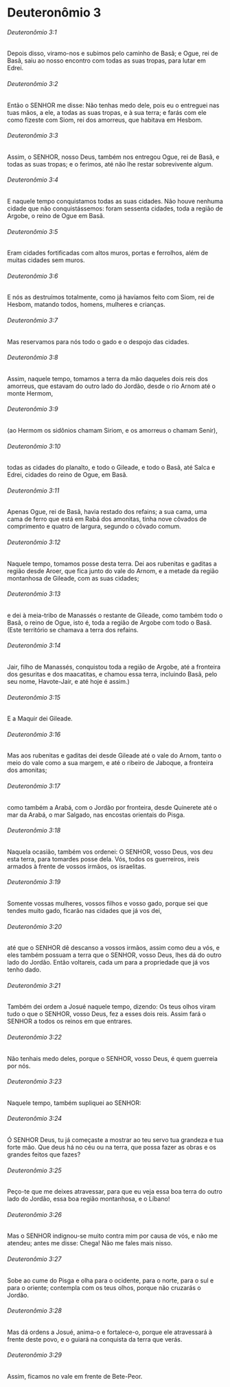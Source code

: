 # Deuteronômio 3

###### Deuteronômio 3:1

Depois disso, viramo-nos e subimos pelo caminho de Basã; e Ogue, rei de Basã, saiu ao nosso encontro com todas as suas tropas, para lutar em Edrei.

###### Deuteronômio 3:2

Então o SENHOR me disse: Não tenhas medo dele, pois eu o entreguei nas tuas mãos, a ele, a todas as suas tropas, e à sua terra; e farás com ele como fizeste com Siom, rei dos amorreus, que habitava em Hesbom.

###### Deuteronômio 3:3

Assim, o SENHOR, nosso Deus, também nos entregou Ogue, rei de Basã, e todas as suas tropas; e o ferimos, até não lhe restar sobrevivente algum.

###### Deuteronômio 3:4

E naquele tempo conquistamos todas as suas cidades. Não houve nenhuma cidade que não conquistássemos: foram sessenta cidades, toda a região de Argobe, o reino de Ogue em Basã.

###### Deuteronômio 3:5

Eram cidades fortificadas com altos muros, portas e ferrolhos, além de muitas cidades sem muros.

###### Deuteronômio 3:6

E nós as destruímos totalmente, como já havíamos feito com Siom, rei de Hesbom, matando todos, homens, mulheres e crianças.

###### Deuteronômio 3:7

Mas reservamos para nós todo o gado e o despojo das cidades.

###### Deuteronômio 3:8

Assim, naquele tempo, tomamos a terra da mão daqueles dois reis dos amorreus, que estavam do outro lado do Jordão, desde o rio Arnom até o monte Hermom,

###### Deuteronômio 3:9

(ao Hermom os sidônios chamam Siriom, e os amorreus o chamam Senir),

###### Deuteronômio 3:10

todas as cidades do planalto, e todo o Gileade, e todo o Basã, até Salca e Edrei, cidades do reino de Ogue, em Basã.

###### Deuteronômio 3:11

Apenas Ogue, rei de Basã, havia restado dos refains; a sua cama, uma cama de ferro que está em Rabá dos amonitas, tinha nove côvados de comprimento e quatro de largura, segundo o côvado comum.

###### Deuteronômio 3:12

Naquele tempo, tomamos posse desta terra. Dei aos rubenitas e gaditas a região desde Aroer, que fica junto do vale do Arnom, e a metade da região montanhosa de Gileade, com as suas cidades;

###### Deuteronômio 3:13

e dei à meia-tribo de Manassés o restante de Gileade, como também todo o Basã, o reino de Ogue, isto é, toda a região de Argobe com todo o Basã. (Este território se chamava a terra dos refains.

###### Deuteronômio 3:14

Jair, filho de Manassés, conquistou toda a região de Argobe, até a fronteira dos gesuritas e dos maacatitas, e chamou essa terra, incluindo Basã, pelo seu nome, Havote-Jair, e até hoje é assim.)

###### Deuteronômio 3:15

E a Maquir dei Gileade.

###### Deuteronômio 3:16

Mas aos rubenitas e gaditas dei desde Gileade até o vale do Arnom, tanto o meio do vale como a sua margem, e até o ribeiro de Jaboque, a fronteira dos amonitas;

###### Deuteronômio 3:17

como também a Arabá, com o Jordão por fronteira, desde Quinerete até o mar da Arabá, o mar Salgado, nas encostas orientais do Pisga.

###### Deuteronômio 3:18

Naquela ocasião, também vos ordenei: O SENHOR, vosso Deus, vos deu esta terra, para tomardes posse dela. Vós, todos os guerreiros, ireis armados à frente de vossos irmãos, os israelitas.

###### Deuteronômio 3:19

Somente vossas mulheres, vossos filhos e vosso gado, porque sei que tendes muito gado, ficarão nas cidades que já vos dei,

###### Deuteronômio 3:20

até que o SENHOR dê descanso a vossos irmãos, assim como deu a vós, e eles também possuam a terra que o SENHOR, vosso Deus, lhes dá do outro lado do Jordão. Então voltareis, cada um para a propriedade que já vos tenho dado.

###### Deuteronômio 3:21

Também dei ordem a Josué naquele tempo, dizendo: Os teus olhos viram tudo o que o SENHOR, vosso Deus, fez a esses dois reis. Assim fará o SENHOR a todos os reinos em que entrares.

###### Deuteronômio 3:22

Não tenhais medo deles, porque o SENHOR, vosso Deus, é quem guerreia por nós.

###### Deuteronômio 3:23

Naquele tempo, também supliquei ao SENHOR:

###### Deuteronômio 3:24

Ó SENHOR Deus, tu já começaste a mostrar ao teu servo tua grandeza e tua forte mão. Que deus há no céu ou na terra, que possa fazer as obras e os grandes feitos que fazes?

###### Deuteronômio 3:25

Peço-te que me deixes atravessar, para que eu veja essa boa terra do outro lado do Jordão, essa boa região montanhosa, e o Líbano!

###### Deuteronômio 3:26

Mas o SENHOR indignou-se muito contra mim por causa de vós, e não me atendeu; antes me disse: Chega! Não me fales mais nisso.

###### Deuteronômio 3:27

Sobe ao cume do Pisga e olha para o ocidente, para o norte, para o sul e para o oriente; contempla com os teus olhos, porque não cruzarás o Jordão.

###### Deuteronômio 3:28

Mas dá ordens a Josué, anima-o e fortalece-o, porque ele atravessará à frente deste povo, e o guiará na conquista da terra que verás.

###### Deuteronômio 3:29

Assim, ficamos no vale em frente de Bete-Peor.

